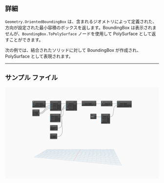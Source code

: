 ## 詳細
`Geometry.OrientedBoundingBox` は、含まれるジオメトリによって定義された、方向が設定された最小容積のボックスを返します。BoundingBox は表示されませんが、`BoundingBox.ToPolySurface` ノードを使用して PolySurface として返すことができます。

次の例では、結合されたソリッドに対して BoundingBox が作成され、PolySurface として表現されます。
___
## サンプル ファイル

![Geometry.OrientedBoundingBox](./Autodesk.DesignScript.Geometry.Geometry.OrientedBoundingBox_img.jpg)
